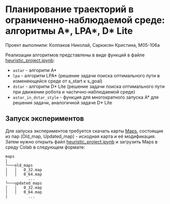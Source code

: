 # Планирование траекторий в ограниченно-наблюдаемой среде: алгоритмы А*, LPA*, D* Lite
Проект выполнили: Колпаков Николай, Саркисян Кристина, М05-106а

Реализации алгоритмов представлены в виде функций в файле [heuristic_project.ipynb](./heuristic_project.ipynb):
- ```astar``` - алгоритм А*
- ```lpa``` - алгоритм LPA* (решение задачи поиска оптимального пути в изменяющейся среде от s_start к s_goal)
- ```dstar``` - алгоритм D* Lite (решение задачи поиска оптимального пути при движении робота и частично-наблюдаемой среде)
- ```astar_in_dstar_style``` - функция для многократного запуска А* для решения задачи, аналогичной задаче D* Lite 

## Запуск экспериментов
Для запуска экспериментов требуется скачать карты [Maps](./Maps), состоящие из пар (Old_map, Updated_map) - исходная карта и её модификация. Затем нужно открыть файл [heuristic_project.ipynb](./heuristic_project.ipynb) и загрузить Maps в среду Colab в следующем формате:

```
maps
|
└───old_maps
│   │   0_32.map
│   │   0_64.map
          ...
└───updated_maps
│   │   0_32.map
│   │   0_64.map
|         ...
```
